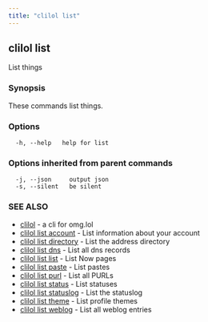 ```yaml
---
title: "clilol list"
---
```

## clilol list

List things

### Synopsis

These commands list things.

### Options

```
  -h, --help   help for list
```

### Options inherited from parent commands

```
  -j, --json     output json
  -s, --silent   be silent
```

### SEE ALSO

* [clilol](clilol.md)	 - a cli for omg.lol
* [clilol list account](clilol_list_account.md)	 - List information about your account
* [clilol list directory](clilol_list_directory.md)	 - List the address directory
* [clilol list dns](clilol_list_dns.md)	 - List all dns records
* [clilol list list](clilol_list_list.md)	 - List Now pages
* [clilol list paste](clilol_list_paste.md)	 - List pastes
* [clilol list purl](clilol_list_purl.md)	 - List all PURLs
* [clilol list status](clilol_list_status.md)	 - List statuses
* [clilol list statuslog](clilol_list_statuslog.md)	 - List the statuslog
* [clilol list theme](clilol_list_theme.md)	 - List profile themes
* [clilol list weblog](clilol_list_weblog.md)	 - List all weblog entries

